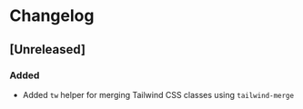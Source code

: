 # Changelog

## [Unreleased]

### Added

- Added `tw` helper for merging Tailwind CSS classes using `tailwind-merge`